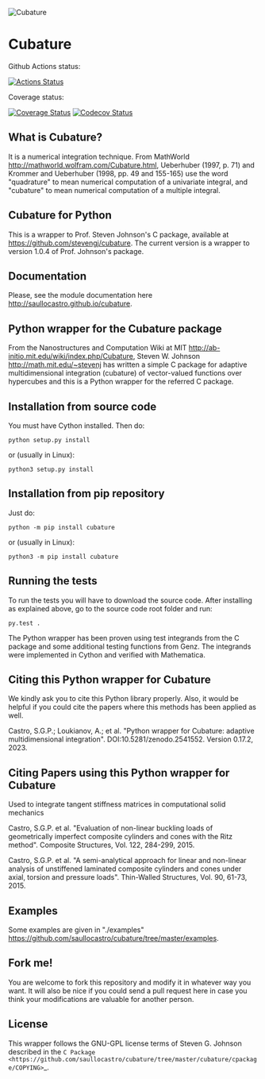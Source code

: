 ![Cubature](https://raw.github.com/saullocastro/cubature/master/cubature_logo.png "Cubature")

Cubature
========

Github Actions status:

[![Actions Status](https://github.com/saullocastro/cubature/workflows/pytest/badge.svg)](https://github.com/saullocastro/cubature/actions)


Coverage status:

[![Coverage Status](https://coveralls.io/repos/github/saullocastro/cubature/badge.svg?branch=master)](https://coveralls.io/github/saullocastro/cubature?branch=master)
[![Codecov Status](https://codecov.io/gh/saullocastro/cubature/branch/master/graph/badge.svg?token=167I3DVK2G)](https://codecov.io/gh/saullocastro/cubature)


    
What is Cubature?
-----------------

It is a numerical integration technique.  From MathWorld
http://mathworld.wolfram.com/Cubature.html, Ueberhuber (1997, p. 71) and
Krommer and Ueberhuber (1998, pp. 49 and 155-165) use the word "quadrature" to
mean numerical computation of a univariate integral, and "cubature" to mean
numerical computation of a multiple integral.

Cubature for Python
-------------------

This is a wrapper to Prof. Steven Johnson's C package, available at https://github.com/stevengj/cubature.
The current version is a wrapper to version 1.0.4 of Prof. Johnson's package.

Documentation
-------------

Please, see the module documentation here http://saullocastro.github.io/cubature.

Python wrapper for the Cubature package
---------------------------------------

From the Nanostructures and Computation Wiki at MIT
http://ab-initio.mit.edu/wiki/index.php/Cubature, Steven W. Johnson
http://math.mit.edu/~stevenj has written a simple C package for adaptive
multidimensional integration (cubature) of vector-valued functions over
hypercubes and this is a Python wrapper for the referred C package.

Installation from source code
-----------------------------

You must have Cython installed. Then do:

```
python setup.py install 
```

or (usually in Linux):

```
python3 setup.py install
```

Installation from pip repository
--------------------------------

Just do:

```
python -m pip install cubature
```

or (usually in Linux):

```
python3 -m pip install cubature
```

Running the tests
-----------------

To run the tests you will have to download the source code. After installing as
explained above, go to the source code root folder and run:

```
py.test .
```

The Python wrapper has been proven using test integrands from the C
package and some additional testing functions from Genz. The integrands
were implemented in Cython and verified with Mathematica.


Citing this Python wrapper for Cubature
---------------------------------------

We kindly ask you to cite this Python library properly. Also, it would be
helpful if you could cite the papers where this methods has been applied as
well.

Castro, S.G.P.; Loukianov, A.; et al. "Python wrapper for Cubature: adaptive multidimensional integration". DOI:10.5281/zenodo.2541552. Version 0.17.2, 2023.



Citing Papers using this Python wrapper for Cubature
----------------------------------------------------

Used to integrate tangent stiffness matrices in computational solid mechanics

Castro, S.G.P. et al. "Evaluation of non-linear buckling loads of geometrically imperfect composite cylinders and cones with the Ritz method". Composite Structures, Vol. 122, 284-299, 2015.

Castro, S.G.P. et al. "A semi-analytical approach for linear and non-linear analysis of unstiffened laminated composite cylinders and cones under axial, torsion and pressure loads". Thin-Walled Structures, Vol. 90, 61-73, 2015.

Examples
--------

Some examples are given in "./examples" https://github.com/saullocastro/cubature/tree/master/examples.


Fork me!
--------

You are welcome to fork this repository and modify it in whatever way you
want. It will also be nice if you could send a pull request here in case
you think your modifications are valuable for another person.


License
-------

This wrapper follows the GNU-GPL license terms of Steven G. Johnson described in the `C Package <https://github.com/saullocastro/cubature/tree/master/cubature/cpackage/COPYING>`_.
